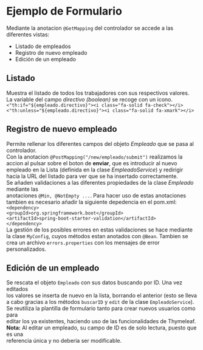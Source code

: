 # Ejemplo de Formulario
Mediante la anotacion `@GetMapping` del controlador se accede a las 
diferentes vistas: 
* Listado de empleados
* Registro de nuevo empleado
* Edición de un empleado

## Listado
Muestra el listado de todos los trabajadores con sus respectivos valores.  
La variable del campo _directivo (boolean)_ se recoge con un icono. 
`<"th:if="${empleado.directivo}"><i class="fa-solid fa-check"></i>
<"th:unless="${empleado.directivo}"><i class="fa-solid fa-xmark"></i>`

## Registro de nuevo empleado
Permite rellenar los diferentes campos del objeto _Empleado_ que se pasa al controlador.  
Con la anotacion `@PostMapping("/new/empleado/submit")` realizamos la accion al pulsar sobre el boton de **enviar**, 
que es introducir al nuevo empleado en la Lista (definida en la clase _EmpleadoService_) 
y redirigir hacia la URL del listado para ver que se ha insertado correctamente.  
Se añaden validaciones a las diferentes propiedades de la clase _Empleado_ mediante las  
anotaciones `@Min, @NotEmpty ...`. Para hacer uso de estas anotaciones tambien es necesario
añadir la siguiente depedencia en el pom.xml:  
`<dependency>`  
`<groupId>org.springframework.boot</groupId>`  
`<artifactId>spring-boot-starter-validation</artifactId>`  
`</dependency>`  
La gestión de los posibles errores en estas validaciones se hace mediante la clase `MyConfig`,
cuyos métodos estan anotados con `@Bean`. Tambien se crea un archivo `errors.properties`
con los mensajes de error personalizados.

## Edición de un empleado
Se rescata el objeto `Empleado` con sus datos buscando por ID. Una vez editados  
los valores se inserta de nuevo en la lista, borrando el anterior (esto se lleva  
a cabo gracias a los métodos `buscarID` y `edit` de la clase `EmpleadoService`).  
Se reutiliza la plantilla de formulario tanto para crear nuevos usuarios como para  
editar los ya existentes, haciendo uso de las funcionalidades de Thymeleaf.  
**Nota:** Al editar un empleado, su campo de ID es de solo lectura, puesto que es una   
referencia única y no deberia ser modificable.